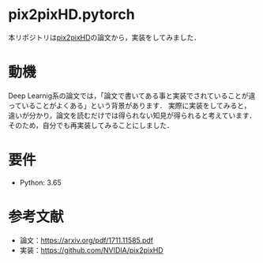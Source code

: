 # pix2pixHD.pytorch

本リポジトリは[pix2pixHD](https://arxiv.org/pdf/1711.11585.pdf)の論文から，実装をしてみました．

# 動機
Deep Learnig系の論文では，「論文で書いてある事と実装でされていることが違っていることがよくある」という背景があります．
実際に実装をしてみると，違いが分かり，論文を読むだけでは得られない知見が得られると考えています．そのため，自分でも再実装してみることにしました．

# 要件
- Python: 3.65



# 参考文献
- 論文：https://arxiv.org/pdf/1711.11585.pdf
- 実装：https://github.com/NVIDIA/pix2pixHD
